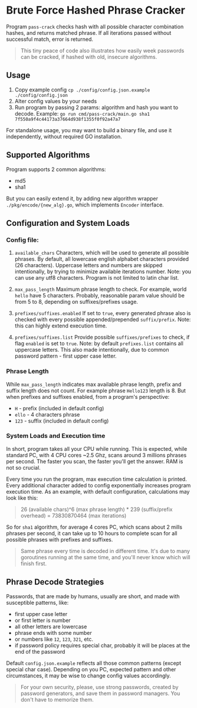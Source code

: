 # Brute Force Hashed Phrase Cracker

Program `pass-crack` checks hash with all possible character combination hashes,
and returns matched phrase.
If all iterations passed without successful match, error is returned.

> This tiny peace of code also illustrates how easily week passwords can be cracked,
> if hashed with old, insecure algorithms.

## Usage

1. Copy example config `cp ./config/config.json.example ./config/config.json`
2. Alter config values by your needs
3. Run program by passing 2 params: algorithm and hash you want to decode.
Example: `go run cmd/pass-crack/main.go sha1 7f550a9f4c44173a37664d938f1355f0f92a47a7`
   
For standalone usage, you may want to build a binary file, and use it independently, 
without required GO installation.

## Supported Algorithms

Program supports 2 common algorithms:

- md5
- sha1

But you can easily extend it, by adding new algorithm wrapper `./pkg/encode/{new_alg}.go`, 
which implements `Encoder` interface.

## Configuration and System Loads

### Config file:

1. `available_chars` Characters, which will be used to generate all possible phrases. 
   By default, all lowercase english alphabet characters provided (26 characters). 
   Uppercase letters and numbers are skipped intentionally, 
   by trying to minimize available iterations number.
   Note: you can use any utf8 characters. Program is not limited to latin char list.
   
2. `max_pass_length` Maximum phrase length to check. 
   For example, world `hello` have 5 characters. Probably, reasonable param 
   value should be from 5 to 8, depending on suffixes/prefixes usage.
   
3. `prefixes/suffixes.enabled` If set to `true`, every generated phrase also 
   is checked with every possible appended/prepended `suffix/prefix`. 
   Note: this can highly extend execution time.
   
4. `prefixes/suffixes.list` Provide possible `suffixes/prefixes` to check, 
   if flag `enabled` is set to `true`.
   Note: by default `prefixes.list` contains all uppercase letters. 
   This also made intentionally, due to common password pattern - first upper case letter.
   
### Phrase Length
While `max_pass_length` indicates max available phrase length, 
prefix and suffix length does not count. For example phrase `Hello123` length is 8.
But when prefixes and suffixes enabled, from a program's perspective:

- `H` - prefix (included in default config)
- `ello` - 4 characters phrase
- `123` - suffix (included in default config)

### System Loads and Execution time

In short, program takes all your CPU while running. This is expected, 
while standard PC, with 4 CPU cores ~2.5 Ghz, scans around 3 millions phrases per second.
The faster you scan, the faster you'll get the answer.
RAM is not so crucial.

Every time you run the program, max execution time calculation is printed.
Every additional character added to config exponentially increases program execution time.
As an example, with default configuration, calculations may look like this:
> 26 (available chars)^6 (max phrase length) * 239 (suffix/prefix overhead) = 73830870464 (max iterations)

So for `sha1` algorithm, for average 4 cores PC, which scans about 2 mills phrases per second,
it can take up to 10 hours to complete scan 
for all possible phrases with prefixes and suffixes.

> Same phrase every time is decoded in different time. 
> It's due to many goroutines running at the same time,
> and you'll never know which will finish first.

## Phrase Decode Strategies

Passwords, that are made by humans, usually are short, 
and made with susceptible patterns, like:
- first upper case letter 
- or first letter is number
- all other letters are lowercase
- phrase ends with some number
- or numbers like `12`, `123`, `321`, etc.
- if password policy requires special char, probably it will be places at the end of the password

Default `config.json.example` reflects all those common patterns (except special char case).
Depending on you PC, expected pattern and other circumstances, 
it may be wise to change config values accordingly.

> For your own security, please, use strong passwords, created by password generators, 
> and save them in password managers. You don't have to memorize them.